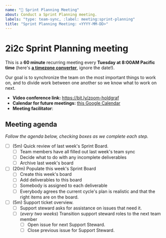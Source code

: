 ```yaml
---
name: "🚀 Sprint Planning Meeting"
about: Conduct a Sprint Planning meeting.
labels: "type: team-sync, :label: meeting:sprint-planning"
title: "Sprint Planning Meeting: <YYYY-MM-DD>"
---
```


# 2i2c Sprint Planning meeting

This is a **60 minute** recurring meeting every **Tuesday at 8:00AM Pacific time** (here's [**a timezone converter**](https://arewemeetingyet.com/Los%20Angeles/2000-01-01/08:00/2i2c%20Team%20Meeting#eyJ1cmwiOiJodHRwczovL2hhY2ttZC5pby9ZNVNCTXhWN1I2Q01xemVUWGdtNWtBIn0=), ignore the date!).

Our goal is to synchronize the team on the most important things to work on, and to divide work between one another so we know what to work on next.

- **Video conference link:** https://bit.ly/zoom-holdgraf
- **Calendar for future meetings:** [this Google Calendar](https://calendar.google.com/calendar/embed?src=c_4hjjouojd8psql9i1a8nd1uff4%40group.calendar.google.com&ctz=America%2FLos_Angeles)
- **Meeting facilitator**: <INSERT FACILITATOR HERE>

## Meeting agenda

_Follow the agenda below, checking boxes as we complete each step._

- [ ] (5m) Quick review of last week's Sprint Board.
  - [ ] Team members have all filled out last week's team sync
  - [ ] Decide what to do with any incomplete deliverables
  - [ ] Archive last week's board
- [ ] (20m) Populate this week's Sprint Board
  - [ ] Create this week's board
  - [ ] Add deliverables to this board
  - [ ] Somebody is assigned to each deliverable
  - [ ] Everybody agrees the current cycle's plan is realistic and that the right items are on the board.
- [ ] (5m) Support ticket overview.
  - [ ] Support steward asks for assistance on issues that need it.
  - [ ] (_every two weeks_) Transition support steward roles to the next team member
    - [ ] Open issue for next Support Steward.
    - [ ] Close previous issue for Support Steward.
